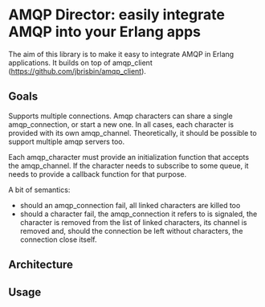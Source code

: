 # AMQP Director: easily integrate AMQP into your Erlang apps

The aim of this library is to make it easy to integrate AMQP in Erlang applications.
It builds on top of amqp_client (https://github.com/jbrisbin/amqp_client).

## Goals

Supports multiple connections. Amqp characters can share a single amqp_connection, or start a new one.
In all cases, each character is provided with its own amqp_channel.
Theoretically, it should be possible to support multiple amqp servers too.

Each amqp_character must provide an initialization function that accepts the amqp_channel.
If the character needs to subscribe to some queue, it needs to provide a callback function
for that purpose.

A bit of semantics:
 - should an amqp_connection fail, all linked characters are killed too
 - should a character fail, the amqp_connection it refers to is signaled,
   the character is removed from the list of linked characters,
   its channel is removed and, should the connection be left without
   characters, the connection close itself.

## Architecture



## Usage
